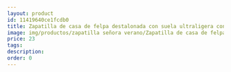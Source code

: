 ```yaml
---
layout: product
id: 11419640ce1fcdb0
title: Zapatilla de casa de felpa destalonada con suela ultraligera con banda de puntos 
image: img/productos/zapatilla señora verano/Zapatilla de casa de felpa destalonada con suela ultraligera con banda de puntos =23.webp
price: 23
tags: 
description: 
order: 0
---
```

